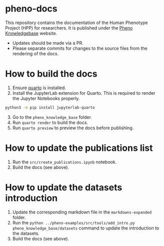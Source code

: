 # pheno-docs

This repository contains the documentation of the Human Phenotype Project (HPP) for researchers. It is published under the [Pheno Knowledgebase](https://knowledgebase.pheno.ai) website.

- Updates should be made via a PR.
- Please separate commits for changes to the source files from the rendering of the docs.

# How to build the docs

1. Ensure [quarto](https://quarto.org/docs/get-started/) is installed.
2. Install the JupyterLab extension for Quarto. This is required to render the Jupyter Notebooks properly.

```bash
python3 -m pip install jupyterlab-quarto
```

3. Go to the `pheno_knowledge_base` folder.
4. Run `quarto render` to build the docs.
5. Run `quarto preview` to preview the docs before publishing.


# How to update the publications list

1. Run the `src/create_publications.ipynb` notebook.
2. Build the docs (see above).

# How to update the datasets introduction

1. Update the corresponding markdown file in the `markdowns-expanded` folder.
2. Run the `python ../pheno-examples/src/tools/add_intro.py pheno_knowledge_base/datasets` command to update the introduction to the datasets.
3. Build the docs (see above).
